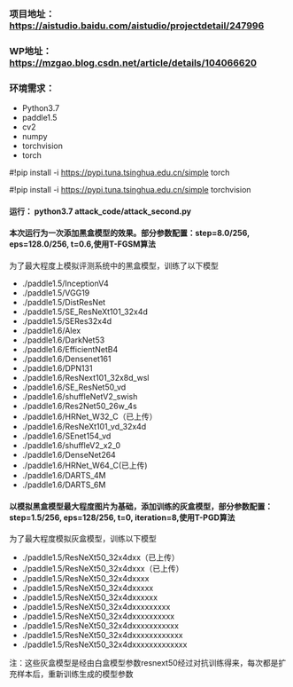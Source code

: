 ### 项目地址：https://aistudio.baidu.com/aistudio/projectdetail/247996

### WP地址：https://mzgao.blog.csdn.net/article/details/104066620


### 环境需求：
- Python3.7
- paddle1.5
- cv2
- numpy
- torchvision
- torch

#!pip install -i https://pypi.tuna.tsinghua.edu.cn/simple torch

#!pip install -i https://pypi.tuna.tsinghua.edu.cn/simple torchvision


#### 运行： python3.7 attack_code/attack_second.py

#### 本次运行为一次添加黑盒模型的效果。部分参数配置：step=8.0/256, eps=128.0/256, t=0.6,使用T-FGSM算法

为了最大程度上模拟评测系统中的黑盒模型，训练了以下模型

- ./paddle1.5/InceptionV4
- ./paddle1.5/VGG19
- ./paddle1.5/DistResNet
- ./paddle1.5/SE_ResNeXt101_32x4d
- ./paddle1.5/SERes32x4d
- ./paddle1.6/Alex
- ./paddle1.6/DarkNet53
- ./paddle1.6/EfficientNetB4
- ./paddle1.6/Densenet161
- ./paddle1.6/DPN131
- ./paddle1.6/ResNext101_32x8d_wsl
- ./paddle1.6/SE_ResNet50_vd
- ./paddle1.6/shuffleNetV2_swish
- ./paddle1.6/Res2Net50_26w_4s
- ./paddle1.6/HRNet_W32_C（已上传）
- ./paddle1.6/ResNeXt101_vd_32x4d
- ./paddle1.6/SEnet154_vd
- ./paddle1.6/shuffleV2_x2_0
- ./paddle1.6/DenseNet264
- ./paddle1.6/HRNet_W64_C(已上传)
- ./paddle1.6/DARTS_4M
- ./paddle1.6/DARTS_6M

#### 以模拟黑盒模型最大程度图片为基础，添加训练的灰盒模型，部分参数配置：step=1.5/256, eps=128/256, t=0, iteration=8,使用T-PGD算法 

为了最大程度模拟灰盒模型，训练以下模型

- ./paddle1.5/ResNeXt50_32x4dxx（已上传）
- ./paddle1.5/ResNeXt50_32x4dxxx（已上传）
- ./paddle1.5/ResNeXt50_32x4dxxxx
- ./paddle1.5/ResNeXt50_32x4dxxxxx
- ./paddle1.5/ResNeXt50_32x4dxxxxxx
- ./paddle1.5/ResNeXt50_32x4dxxxxxxxxx
- ./paddle1.5/ResNeXt50_32x4dxxxxxxxxxx
- ./paddle1.5/ResNeXt50_32x4dxxxxxxxxxxx
- ./paddle1.5/ResNeXt50_32x4dxxxxxxxxxxxx
- ./paddle1.5/ResNeXt50_32x4dxxxxxxxxxxxxx

注：这些灰盒模型是经由白盒模型参数resnext50经过对抗训练得来，每次都是扩充样本后，重新训练生成的模型参数
